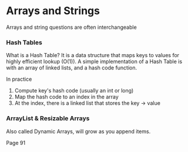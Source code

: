 # Arrays and Strings

Arrays and string questions are often interchangeable

### Hash Tables

What is a Hash Table?
It is a data structure that maps keys to values for highly efficient lookup (O(1)). A simple implementation of a Hash Table is with an array of linked lists, and a hash code function.

In practice

1. Compute key's hash code (usually an int or long)
2. Map the hash code to an index in the array
3. At the index, there is a linked list that stores the key -> value

### ArrayList & Resizable Arrays

Also called Dynamic Arrays, will grow as you append items.

Page 91

